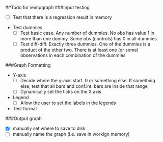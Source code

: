 ##Todo for ieimpgraph
###Input testing
- [ ] Test that there is a regression result in memory
- Test dummies
  - [ ] Test basic case. Any number of dummies. No obs has value 1 in more than one dummy. Some obs (controls) has 0 in all dummies.
  - [ ] Test diff-diff. Exactly three dummies. One of the dummies is a product of the other two. There is at least one (or some) observations in each combination of the dummies

###Graph Formatting
- Y-axis
  - [ ] Decide where the y-axis start. 0 or something else. If something else, test that all bars and conf.int. bars are inside that range
  - [ ] Dynamically set the ticks on the X axis
- Legend
  - [ ] Allow the user to set the labels in the legends
- Test format
  
  
###Output graph
- [x] manually set where to save to disk
- [ ] manually name the graph (i.e. save in workign memory)

